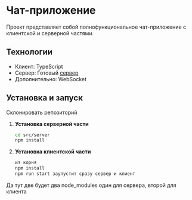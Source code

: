 # Чат-приложение

Проект представляет собой полнофункциональное чат-приложение с клиентской и серверной частями.

## Технологии

-   Клиент: TypeScript
-   Сервер: Готовый [сервер](https://github.com/rolling-scopes-school/fun-chat-server/tree/main)
-   Дополнительно: WebSocket

## Установка и запуск

Склонировать репозиторий

1. **Установка серверной части**

    ```bash
    cd src/server
    npm install
    ```

2. **Установка клиентской части**

    ```bash
    из корня
    npm install
    npm run start заупустит сразу сервер и клиент
    ```

Да тут две будет два node_modules один для сервера, второй для клиента
